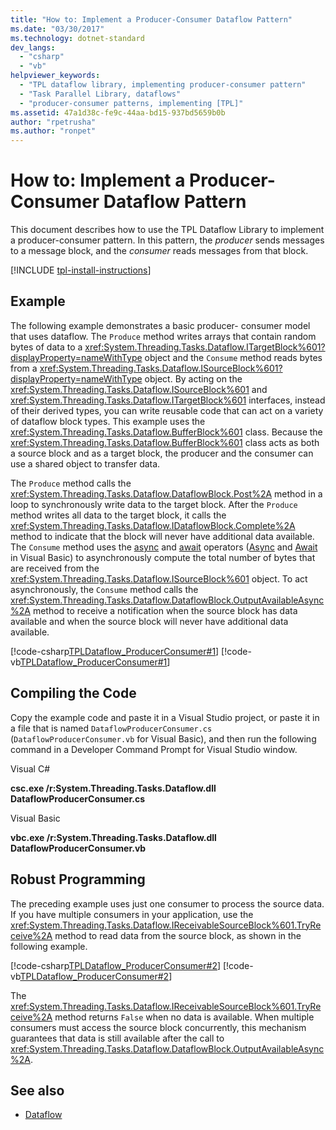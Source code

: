 ```yaml
---
title: "How to: Implement a Producer-Consumer Dataflow Pattern"
ms.date: "03/30/2017"
ms.technology: dotnet-standard
dev_langs: 
  - "csharp"
  - "vb"
helpviewer_keywords: 
  - "TPL dataflow library, implementing producer-consumer pattern"
  - "Task Parallel Library, dataflows"
  - "producer-consumer patterns, implementing [TPL]"
ms.assetid: 47a1d38c-fe9c-44aa-bd15-937bd5659b0b
author: "rpetrusha"
ms.author: "ronpet"
---
```

# How to: Implement a Producer-Consumer Dataflow Pattern
This document describes how to use the TPL Dataflow Library to implement a producer-consumer pattern. In this pattern, the *producer* sends messages to a message block, and the *consumer* reads messages from that block.  

[!INCLUDE [tpl-install-instructions](../../../includes/tpl-install-instructions.md)]
  
## Example  
 The following example demonstrates a basic producer- consumer model that uses dataflow. The `Produce` method writes arrays that contain random bytes of data to a <xref:System.Threading.Tasks.Dataflow.ITargetBlock%601?displayProperty=nameWithType> object and the `Consume` method reads bytes from a <xref:System.Threading.Tasks.Dataflow.ISourceBlock%601?displayProperty=nameWithType> object. By acting on the <xref:System.Threading.Tasks.Dataflow.ISourceBlock%601> and <xref:System.Threading.Tasks.Dataflow.ITargetBlock%601> interfaces, instead of their derived types, you can write reusable code that can act on a variety of dataflow block types. This example uses the <xref:System.Threading.Tasks.Dataflow.BufferBlock%601> class. Because the <xref:System.Threading.Tasks.Dataflow.BufferBlock%601> class acts as both a source block and as a target block, the producer and the consumer can use a shared object to transfer data.  
  
 The `Produce` method calls the <xref:System.Threading.Tasks.Dataflow.DataflowBlock.Post%2A> method in a loop to synchronously write data to the target block. After the `Produce` method writes all data to the target block, it calls the <xref:System.Threading.Tasks.Dataflow.IDataflowBlock.Complete%2A> method to indicate that the block will never have additional data available. The `Consume` method uses the [async](~/docs/csharp/language-reference/keywords/async.md) and [await](~/docs/csharp/language-reference/keywords/await.md) operators ([Async](~/docs/visual-basic/language-reference/modifiers/async.md) and [Await](~/docs/visual-basic/language-reference/operators/await-operator.md) in Visual Basic) to asynchronously compute the total number of bytes that are received from the <xref:System.Threading.Tasks.Dataflow.ISourceBlock%601> object. To act asynchronously, the `Consume` method calls the <xref:System.Threading.Tasks.Dataflow.DataflowBlock.OutputAvailableAsync%2A> method to receive a notification when the source block has data available and when the source block will never have additional data available.  
  
 [!code-csharp[TPLDataflow_ProducerConsumer#1](../../../samples/snippets/csharp/VS_Snippets_Misc/tpldataflow_producerconsumer/cs/dataflowproducerconsumer.cs#1)]
 [!code-vb[TPLDataflow_ProducerConsumer#1](../../../samples/snippets/visualbasic/VS_Snippets_Misc/tpldataflow_producerconsumer/vb/dataflowproducerconsumer.vb#1)]  
  
## Compiling the Code  
 Copy the example code and paste it in a Visual Studio project, or paste it in a file that is named `DataflowProducerConsumer.cs` (`DataflowProducerConsumer.vb` for Visual Basic), and then run the following command in a Developer Command Prompt for Visual Studio window.  
  
 Visual C#  
  
 **csc.exe /r:System.Threading.Tasks.Dataflow.dll DataflowProducerConsumer.cs**  
  
 Visual Basic  
  
 **vbc.exe /r:System.Threading.Tasks.Dataflow.dll DataflowProducerConsumer.vb**  
  
## Robust Programming  
 The preceding example uses just one consumer to process the source data. If you have multiple consumers in your application, use the <xref:System.Threading.Tasks.Dataflow.IReceivableSourceBlock%601.TryReceive%2A> method to read data from the source block, as shown in the following example.  
  
 [!code-csharp[TPLDataflow_ProducerConsumer#2](../../../samples/snippets/csharp/VS_Snippets_Misc/tpldataflow_producerconsumer/cs/dataflowproducerconsumer.cs#2)]
 [!code-vb[TPLDataflow_ProducerConsumer#2](../../../samples/snippets/visualbasic/VS_Snippets_Misc/tpldataflow_producerconsumer/vb/dataflowproducerconsumer.vb#2)]  
  
 The <xref:System.Threading.Tasks.Dataflow.IReceivableSourceBlock%601.TryReceive%2A> method returns `False` when no data is available. When multiple consumers must access the source block concurrently, this mechanism guarantees that data is still available after the call to <xref:System.Threading.Tasks.Dataflow.DataflowBlock.OutputAvailableAsync%2A>.  
  
## See also

- [Dataflow](../../../docs/standard/parallel-programming/dataflow-task-parallel-library.md)
